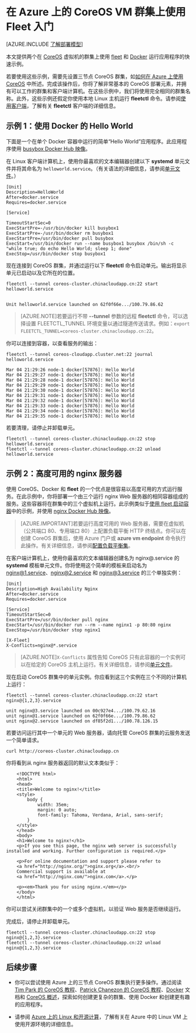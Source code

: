 <properties
	pageTitle="在 CoreOS 上开始使用 Fleet | Microsoft Azure"
	description="提供使用经典部署模型在 Azure 上创建的 CoreOS Linux 虚拟机上使用 Fleet 和 Docker 的基本示例。"
	services="virtual-machines"
	documentationCenter=""
	authors="dlepow"
	manager="timlt"
	editor=""
	tags="azure-service-management"/>

<tags
	ms.service="virtual-machines"
	ms.date="11/16/2015"
	wacn.date="01/29/2016"/>

# 在 Azure 上的 CoreOS VM 群集上使用 Fleet 入门

[AZURE.INCLUDE [了解部署模型](../includes/learn-about-deployment-models-classic-include.md)]


本文提供两个在 [CoreOS] 虚拟机的群集上使用 [fleet](https://github.com/coreos/fleet) 和 [Docker](https://www.docker.com/) 运行应用程序的快速示例。

若要使用这些示例，需要先设置三节点 CoreOS 群集，如[如何在 Azure 上使用 CoreOS] 中所述。完成该操作后，你将了解非常基本的 CoreOS 部署元素，并拥有可以工作的群集和客户端计算机。在这些示例中，我们将使用完全相同的群集名称。此外，这些示例还假定你使用本地 Linux 主机运行 **fleetctl** 命令。请参阅[使用客户端](https://coreos.com/fleet/docs/latest/using-the-client.html)，了解有关 **fleetctl** 客户端的详细信息。


## <a id='simple'>示例 1：使用 Docker 的 Hello World</a>

下面是一个在单个 Docker 容器中运行的简单“Hello World”应用程序。此应用程序使用 [busybox Docker Hub 映像]。

在 Linux 客户端计算机上，使用你最喜欢的文本编辑器创建以下 **systemd** 单元文件并将其命名为 `helloworld.service`。（有关语法的详细信息，请参阅[单元文件]。）

```
[Unit]
Description=HelloWorld
After=docker.service
Requires=docker.service

[Service]

TimeoutStartSec=0
ExecStartPre=-/usr/bin/docker kill busybox1
ExecStartPre=-/usr/bin/docker rm busybox1
ExecStartPre=/usr/bin/docker pull busybox
ExecStart=/usr/bin/docker run --name busybox1 busybox /bin/sh -c "while true; do echo Hello World; sleep 1; done"
ExecStop=/usr/bin/docker stop busybox1

```

现在连接到 CoreOS 群集，并通过运行以下 **fleetctl** 命令启动单元。输出将显示单元已启动以及它所在的位置。


```
fleetctl --tunnel coreos-cluster.chinacloudapp.cn:22 start helloworld.service


Unit helloworld.service launched on 62f0f66e.../100.79.86.62
```

>[AZURE.NOTE]若要运行不带 **--tunnel** 参数的远程 **fleetctl** 命令，可以选择设置 FLEETCTL\_TUNNEL 环境变量以通过隧道传送请求。例如：`export FLEETCTL_TUNNEL=coreos-cluster.chinacloudapp.cn:22`。


你可以连接到容器，以查看服务的输出：

```
fleetctl --tunnel coreos-cloudapp.cluster.net:22 journal helloworld.service

Mar 04 21:29:26 node-1 docker[57876]: Hello World
Mar 04 21:29:27 node-1 docker[57876]: Hello World
Mar 04 21:29:28 node-1 docker[57876]: Hello World
Mar 04 21:29:29 node-1 docker[57876]: Hello World
Mar 04 21:29:30 node-1 docker[57876]: Hello World
Mar 04 21:29:31 node-1 docker[57876]: Hello World
Mar 04 21:29:32 node-1 docker[57876]: Hello World
Mar 04 21:29:33 node-1 docker[57876]: Hello World
Mar 04 21:29:34 node-1 docker[57876]: Hello World
Mar 04 21:29:35 node-1 docker[57876]: Hello World
```

若要清理，请停止并卸载单元。

```
fleetctl --tunnel coreos-cluster.chinacloudapp.cn:22 stop helloworld.service
fleetctl --tunnel coreos-cluster.chinacloudapp.cn:22 unload helloworld.service
```


## <a id='highavail'>示例 2：高度可用的 nginx 服务器</a>

使用 CoreOS、Docker 和 **fleet** 的一个优点是很容易以高度可用的方式运行服务。在此示例中，你将部署一个由三个运行 nginx Web 服务器的相同容器组成的服务。这些容器将在群集中的三个虚拟机上运行。此示例类似于[使用 fleet 启动容器]中的示例，并使用 [nginx Docker Hub 映像]。

>[AZURE.IMPORTANT]若要运行高度可用的 Web 服务器，需要在虚拟机（公共端口 80、专用端口 80）上配置负载平衡 HTTP 终结点。你可以在创建 CoreOS 群集后，使用 Azure 门户或 **azure vm endpoint** 命令执行此操作。有关详细信息，请参阅[配置负载平衡集]。

在客户端计算机上，使用你最喜欢的文本编辑器创建名为 nginx@.service 的 **systemd** 模板单元文件。你将使用这个简单的模板来启动名为 nginx@1.service、nginx@2.service 和 nginx@3.service 的三个单独实例：

```
[Unit]
Description=High Availability Nginx
After=docker.service
Requires=docker.service

[Service]
TimeoutStartSec=0
ExecStartPre=/usr/bin/docker pull nginx
ExecStart=/usr/bin/docker run --rm --name nginx1 -p 80:80 nginx
ExecStop=/usr/bin/docker stop nginx1

[X-Fleet]
X-Conflicts=nginx@*.service
```

>[AZURE.NOTE]`X-Conflicts` 属性告知 CoreOS 只有此容器的一个实例可以在给定的 CoreOS 主机上运行。有关详细信息，请参阅[单元文件]。

现在启动 CoreOS 群集中的单元实例。你应看到这三个实例在三个不同的计算机上运行：

```
fleetctl --tunnel coreos-cluster.chinacloudapp.cn:22 start nginx@{1,2,3}.service

unit nginx@3.service launched on 00c927e4.../100.79.62.16
unit nginx@1.service launched on 62f0f66e.../100.79.86.62
unit nginx@2.service launched on df85f2d1.../100.78.126.15

```
若要访问运行其中一个单元的 Web 服务器，请向托管 CoreOS 群集的云服务发送一个简单请求。

`curl http://coreos-cluster.chinacloudapp.cn`

你将看到从 nginx 服务器返回的默认文本类似于：

```
	<!DOCTYPE html>
	<html>
	<head>
	<title>Welcome to nginx!</title>
	<style>
	    body {
	        width: 35em;
	        margin: 0 auto;
	        font-family: Tahoma, Verdana, Arial, sans-serif;
	    }
	</style>
	</head>
	<body>
	<h1>Welcome to nginx!</h1>
	<p>If you see this page, the nginx web server is successfully installed and working. Further configuration is required.</p>
	
	<p>For online documentation and support please refer to
	<a href="http://nginx.org/">nginx.org</a>.<br/>
	Commercial support is available at
	<a href="http://nginx.com/">nginx.com</a>.</p>
	
	<p><em>Thank you for using nginx.</em></p>
	</body>
	</html>
```

你可以尝试关闭群集中的一个或多个虚拟机，以验证 Web 服务是否继续运行。

完成后，请停止并卸载单元。

```
fleetctl --tunnel coreos-cluster.chinacloudapp.cn:22 stop nginx@{1,2,3}.service
fleetctl --tunnel coreos-cluster.chinacloudapp.cn:22 unload nginx@{1,2,3}.service

```

## 后续步骤

* 你可以尝试使用 Azure 上的三节点 CoreOS 群集执行更多操作。通过阅读 [Tim Park 的 CoreOS 教程]、[Patrick Chanezon 的 CoreOS 教程]、[Docker] 文档和 [CoreOS 概述]，探索如何创建更复杂的群集、使用 Docker 和创建更有趣的应用程序。


* 请参阅 [Azure 上的 Linux 和开源计算]，了解有关在 Azure 中的 Linux VM 上使用开源环境的详细信息。

<!--Link references-->
[Azure Command-Line Interface (Azure)]: /documentation/articles/xplat-cli-install
[CoreOS]: https://coreos.com/
[CoreOS 概述]: https://coreos.com/using-coreos/
[CoreOS with Azure]: https://coreos.com/docs/running-coreos/cloud-providers/azure/
[Tim Park 的 CoreOS 教程]: https://github.com/timfpark/coreos-azure
[Patrick Chanezon 的 CoreOS 教程]: https://github.com/chanezon/azure-linux/tree/master/coreos/cloud-init
[Docker]: http://docker.io
[YAML]: http://yaml.org/
[如何在 Azure 上使用 CoreOS]: /documentation/articles/virtual-machines-linux-coreos-how-to
[配置负载平衡集]: https://msdn.microsoft.com/zh-CN/library/azure/dn655055.aspx
[使用 fleet 启动容器]: https://coreos.com/docs/launching-containers/launching/launching-containers-fleet/
[单元文件]: https://coreos.com/docs/launching-containers/launching/fleet-unit-files/
[busybox Docker Hub 映像]: https://registry.hub.docker.com/_/busybox/
[nginx Docker Hub 映像]: https://hub.docker.com/_/nginx/
[Azure 上的 Linux 和开源计算]: /documentation/articles/virtual-machines-linux-opensource

<!---HONumber=Mooncake_0118_2016-->